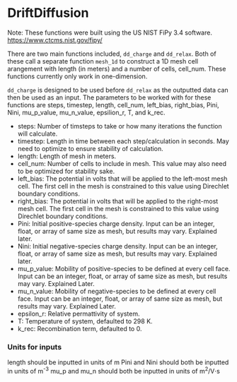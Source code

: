 # DriftDiffusion

Note: These functions were built using the US NIST FiPy 3.4 software.
https://www.ctcms.nist.gov/fipy/

There are two main functions included, ``dd_charge`` and ``dd_relax``. Both of these call a separate function ``mesh_1d`` to construct a 1D mesh cell arangement with length (in meters) and a number of cells, cell_num. These functions currently only work in one-dimension.

``dd_charge`` is designed to be used before ``dd_relax`` as the outputted data can then be used as an input. The parameters to be worked with for these functions are steps, timestep, length, cell_num, left_bias, right_bias, Pini, Nini, mu_p_value, mu_n_value, epsilion_r, T, and k_rec.

- steps: Number of timsteps to take or how many iterations the function will calculate.
- timestep: Length in time between each step/calculation in seconds. May need to optimize to ensure stability of calculation.
- length: Length of mesh in meters.
- cell_num: Number of cells to include in mesh. This value may also need to be optimized for stability sake.
- left_bias: The potential in volts that will be applied to the left-most mesh cell. The first cell in the mesh is constrained to this value using Direchlet boundary conditions.
- right_bias: The potential in volts that will be applied to the right-most mesh cell. The first cell in the mesh is constrained to this value using Direchlet boundary conditions.
- Pini: Initial positive-species charge density. Input can be an integer, float, or array of same size as mesh, but results may vary. Explained later.
- Nini: Initial negative-species charge density. Input can be an integer, float, or array of same size as mesh, but results may vary. Explained later.
- mu_p_value: Mobility of positive-species to be defined at every cell face. Input can be an integer, float, or array of same size as mesh, but results may vary. Explained Later.
- mu_n_value: Mobility of negative-species to be defined at every cell face. Input can be an integer, float, or array of same size as mesh, but results may vary. Explained Later.
- epsilon_r: Relative permattivity of system.
- T: Temperature of system, defaulted to 298 K.
- k_rec: Recombination term, defaulted to 0.

### Units for inputs
length should be inputted in units of m
Pini and Nini should both be inputted in units of m<sup>-3</sup>
mu_p and mu_n should both be inputted in units of m<sup>2</sup>/V$\cdot$s
